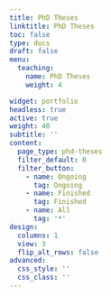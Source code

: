 ```yaml
---
title: PhD Theses
linktitle: PhD Theses
toc: false
type: docs
draft: false
menu:
  teaching:
    name: PhD Theses
    weight: 4

widget: portfolio
headless: true
active: true
weight: 40
subtitle: ''
content:
  page_type: phd-theses
  filter_default: 0
  filter_button:
    - name: Ongoing
      tag: Ongoing
    - name: Finished
      tag: Finished
    - name: All
      tag: '*'
design:
  columns: 1
  view: 3
  flip_alt_rows: false
advanced:
  css_style: ''
  css_class: ''
---
```

